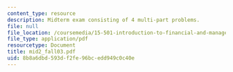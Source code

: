 ```yaml
---
content_type: resource
description: Midterm exam consisting of 4 multi-part problems.
file: null
file_location: /coursemedia/15-501-introduction-to-financial-and-managerial-accounting-spring-2004/8b8a6dbd593df2fe96bcedd949c0c40e_mid2_fall03.pdf
file_type: application/pdf
resourcetype: Document
title: mid2_fall03.pdf
uid: 8b8a6dbd-593d-f2fe-96bc-edd949c0c40e
---
```


